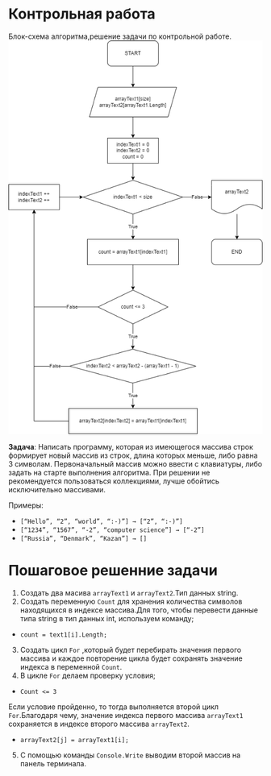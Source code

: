 # Контрольная работа
Блок-схема алгоритма,решение задачи по контрольной работе.
![Блок-схема алгоритма](<Final control work.drawio.png>)

**Задача**: Написать программу, которая из имеющегося массива строк формирует
новый массив из строк, длина которых меньше, либо равна 3 символам.
Первоначальный массив можно ввести с клавиатуры, либо задать на старте выполнения алгоритма.
При решении не рекомендуется пользоваться коллекциями, лучше обойтись исключительно массивами.

Примеры:
* ```[“Hello”, “2”, “world”, “:-)”] → [“2”, “:-)”]```
* ```[“1234”, “1567”, “-2”, “computer science”] → [“-2”]```
* ```[“Russia”, “Denmark”, “Kazan”] → []```

# Пошаговое решенние задачи
1. Создать два масива ```arrayText1``` и ```arrayText2```.Тип данных string.
2. Создать переменную ```Count``` для хранения количества символов находящихся в индексе массива.Для того, чтобы перевести данные типа string в тип данных int, используем команду;
* ```count = text1[i].Length;```
3. Cоздать цикл ```For``` ,который будет перебирать значения первого массива и каждое повторение цикла будет сохранять значение индекса в переменной ```Count```.
4. В цикле ```For``` делаем проверку условия;
* ```Count <= 3```

Если условие пройденно, то тогда выполняется второй цикл ```For```.Благодаря чему, значение индекса первого массива ```arrayText1``` сохраняется в индексе второго массива ```arrayText2```.
* ```arrayText2[j] = arrayText1[i];```

5. С помощью команды ```Console.Write``` выводим второй массив на панель терминала.
